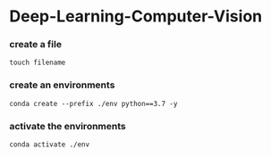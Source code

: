 # Deep-Learning-Computer-Vision
### create a file
```
touch filename
```
### create an environments
```
conda create --prefix ./env python==3.7 -y
```

### activate the environments
```
conda activate ./env
```